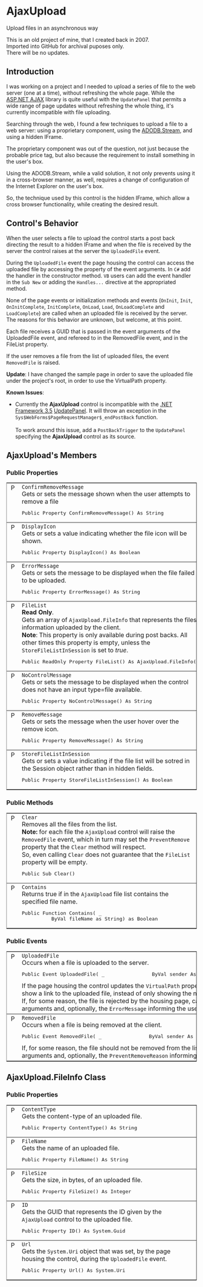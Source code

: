 # AjaxUpload
Upload files in an asynchronous way

This is an old project of mine, that I created back in 2007.<br/>
Imported into GitHub for archival puposes only.<br/>
There will be no updates.

<h2>Introduction</h2><p>I was working on a project and I needed to upload a series of file to the web server (one at a time), without refreshing the whole page. While the <a href="http://www.asp.net/ajax/">ASP.NET AJAX</a> library is quite useful with the <code>UpdatePanel</code> that permits a wide range of page updates without refreshing the whole thing, it's currently incompatible with file uploading.</p><p>Searching through the web, I found a few techniques to upload a file to a web server: using a proprietary component, using the <a href="http://support.microsoft.com/kb/296772">ADODB.Stream</a>, and using a hidden&nbsp;IFrame.</p><p>The proprietary component was out of the question, not just because the probable price tag, but also because the requirement to install something in the user's box.</p><p>Using the ADODB.Stream, while a valid solution, it not only prevents using it in a cross-browser manner, as well, requires a change of configuration of the Internet Explorer on the user's box.</p><p>So, the technique used by this control is the hidden IFrame, which allow a cross browser functionality, while creating the desired result.</p><h2>Control's Behavior</h2><p>When the user selects a file to upload the control starts a post back directing the result to a hidden IFrame and when the file is received by the server the control raises at the server the <code>UploadedFile</code> event.</p><p>During the <code>UploadedFile</code> event the page housing the control can access the uploaded file by accessing the <codefile< />property of the event arguments. In <code>C#</code> add the handler in the constructor method. <code>VB</code> users can add the event handler in the <code>Sub New</code> or adding the <code>Handles...</code> directive at the appropriated method.</p><p>None of the page events or initialization methods and events (<code>OnInit</code>, <code>Init</code>, <code>OnInitComplete</code>, <code>InitComplete</code>, <code>OnLoad</code>, <code>Load</code>, <code>OnLoadComplete</code> and <code>LoadComplete</code>) are called when an uploaded file is received by the server. The reasons for this behavior are unknown, but welcome, at this point.</p><p>Each file receives a GUID that is passed in the event arguments of the UploadedFile event, and refereed to in the RemovedFile event, and in the FileList property.</p><p>If the user removes a file from the list of uploaded files, the event <code>RemovedFile</code> is raised.</p><p><strong>Update</strong>: I have changed the sample page in order to save the uploaded file under the project's root, in order to use the VirtualPath property.</p><p><strong>Known Issues</strong>:</p><ul><li>Currently the <strong>AjaxUpload</strong> control is incompatible with the <a href="http://go.microsoft.com/?linkid=7755937">.NET Framework 3.5</a> <a href="http://asp.net/AJAX/Documentation/Live/tutorials/UpdatePanelTutorials.aspx">UpdatePanel</a>. It will throw an exception in the <code>Sys$WebForms$PageRequestManager$_endPostBack</code> function. <br /><br />To work around this issue, add a <code>PostBackTrigger</code> to the <code>UpdatePanel</code> specifying the <strong>AjaxUpload</strong> control as its source.</li></ul><h2>AjaxUpload's Members</h2><h3>Public Properties</h3><table id="table3" class="Members" border="1" rules="rows" cellSpacing="0" cellPadding="2"><tbody><tr><td class="Icon" vAlign="top" align="center"><img alt="Public Property" src="http://pjondevelopment.50webs.com/images/class/property.gif" width="16" height="16" /></td><td class="Definition" vAlign="top"><code>ConfirmRemoveMessage</code><br />Gets or sets the message shown when the user attempts to remove a file<pre class="vb" xml:space="preserve">Public Property ConfirmRemoveMessage() As String</pre></td></tr><tr><td class="Icon" vAlign="top" align="center"><img alt="Public Property" src="http://pjondevelopment.50webs.com/images/class/property.gif" width="16" height="16" /></td><td class="Definition" vAlign="top"><code>DisplayIcon</code><br />Gets or sets a value indicating whether the file icon will be shown.<pre class="vb" xml:space="preserve">Public Property DisplayIcon() As Boolean</pre></td></tr><tr><td class="Icon" vAlign="top" align="center"><img alt="Public Property" src="http://pjondevelopment.50webs.com/images/class/property.gif" width="16" height="16" /></td><td class="Definition" vAlign="top"><code>ErrorMessage</code><br />Gets or sets the message to be displayed when the file failed to be uploaded.<br /><pre class="vb" xml:space="preserve">Public Property ErrorMessage() As String</pre></td></tr><tr><td class="Icon" vAlign="top" align="center"><img alt="Public Property" src="http://pjondevelopment.50webs.com/images/class/property.gif" width="16" height="16" /></td><td class="Definition" vAlign="top"><code>FileList</code><br /><b>Read Only</b>.<br />Gets an array of <code>AjaxUpload.FileInfo</code> that represents the files information&nbsp;uploaded by the client.<br /><strong>Note</strong>: This property is only available during post backs. All other times this property is empty, unless the <code>StoreFileListInSession</code> is set to <em>true</em>.<br /><pre class="vb" xml:space="preserve">Public ReadOnly Property FileList() As AjaxUpload.FileInfo()</pre></td></tr><tr><td class="Icon" vAlign="top" align="center"><img alt="Public Property" src="http://pjondevelopment.50webs.com/images/class/property.gif" width="16" height="16" /></td><td class="Definition" vAlign="top"><code>NoControlMessage</code><br />Gets or sets the message to be displayed when the control does not have an input type=file available.<br /><pre class="vb" xml:space="preserve">Public Property NoControlMessage() As String</pre></td></tr><tr><td class="Icon" vAlign="top" align="center"><img alt="Public Property" src="http://pjondevelopment.50webs.com/images/class/property.gif" width="16" height="16" /></td><td class="Definition" vAlign="top"><code>RemoveMessage</code><br />Gets or sets the message when the user hover over the remove icon.<br /><pre class="vb" xml:space="preserve">Public Property RemoveMessage() As String</pre></td></tr><tr><td class="Icon" vAlign="top" align="center"><img alt="Public Property" src="http://pjondevelopment.50webs.com/images/class/property.gif" width="16" height="16" /></td><td class="Definition" vAlign="top"><code>StoreFileListInSession</code><br />Gets or sets a value indicating if the file list will be sotred in the Session object rather than in hidden fields.<br /><pre class="vb" xml:space="preserve">Public Property StoreFileListInSession() As Boolean</pre></td></tr></tbody></table><h3>Public Methods</h3><p><table id="table2" class="Members" border="1" rules="rows" cellSpacing="0" cellPadding="2"><tbody><tr><td class="Icon" vAlign="top" align="center"><img alt="Public Method" src="http://pjondevelopment.50webs.com/images/class/method.gif" width="16" height="16" /></td><td class="Definition" vAlign="top"><code>Clear</code><br />Removes all the files from the list.<br /><strong>Note:</strong> for each file the <code>AjaxUpload</code> control will raise the <code>RemovedFile</code> event, which in turn may set the <code>PreventRemove</code> property that the <code>Clear</code> method will respect.<br />So, even calling <code>Clear</code> does not guarantee that the <code>FileList</code> property will be empty.<pre class="vb" xml:space="preserve">Public Sub Clear()</pre></td></tr><tr><td class="Icon" vAlign="top" align="center"><img alt="Public Method" src="http://pjondevelopment.50webs.com/images/class/method.gif" width="16" height="16" /></td><td class="Definition" vAlign="top"><code>Contains</code><br />Returns true if in the <code>AjaxUpload</code> file list contains the specified file name.<pre class="vb" xml:space="preserve">Public Function Contains( _<br />          ByVal fileName as String) as Boolean</pre></code /></td></tr></tbody></table></p><h3>Public Events</h3><p><table id="Table5" class="Members" border="1" rules="rows" cellSpacing="0" cellPadding="2"><tbody><tr><td class="Icon" vAlign="top" align="center"><img alt="Public Event" src="http://pjondevelopment.50webs.com/images/class/event.gif" width="16" height="16" /></td><td class="Definition" vAlign="top"><code>UploadedFile</code><br />Occurs when a file is uploaded to the server.<pre class="vb" xml:space="preserve">Public Event UploadedFile( _&#13;                ByVal sender As Object, _&#13;                ByVal e As UploadedFileEventArgs)</pre>If the page housing the control updates the <code>VirtualPath</code> property of the <code>UploadedFileEventArgs</code> the AjaxUpload control will show a link to the uploaded file, instead of only showing the name.<br />If, for some reason, the file is rejected by the housing page, callers should set the <code>UploadError</code> property of the event arguments and, optionally, the <code>ErrorMessage</code> informing the user the motive.</td></tr><tr><td class="Icon" vAlign="top" align="center"><img alt="Public Event" src="http://pjondevelopment.50webs.com/images/class/event.gif" width="16" height="16" /></td><td class="Definition" vAlign="top"><code>RemovedFile</code><br />Occurs when a file is&nbsp;being removed at the client.<pre class="vb" xml:space="preserve">Public Event RemovedFile( _&#13;                ByVal sender As Object, _&#13;                ByVal e As RemovedFileEventArgs)</pre>If, for some reason, the file should not be removed from the list, callers should set the <code>PreventRemove</code> property of the event arguments and, optionally, the <code>PreventRemoveReason</code> informing the user the reason.</td></tr></tbody></table></p><h2>AjaxUpload.FileInfo Class</h2><h3>Public Properties</h3><p><table id="table3" class="Members" border="1" rules="rows" cellSpacing="0" cellPadding="2"><tbody><tr><td class="Icon" vAlign="top" align="center"><img alt="Public Property" src="http://pjondevelopment.50webs.com/images/class/property.gif" width="16" height="16" /></td><td class="Definition" vAlign="top"><code>ContentType</code><br />Gets the content-type of an uploaded file.<pre class="vb" xml:space="preserve">Public Property ContentType() As String</pre></td></tr><tr><td class="Icon" vAlign="top" align="center"><img alt="Public Property" src="http://pjondevelopment.50webs.com/images/class/property.gif" width="16" height="16" /></td><td class="Definition" vAlign="top"><code>FileName</code><br />Gets the name of an uploaded file.<pre class="vb" xml:space="preserve">Public Property FileName() As String</pre></td></tr><tr><td class="Icon" vAlign="top" align="center"><img alt="Public Property" src="http://pjondevelopment.50webs.com/images/class/property.gif" width="16" height="16" /></td><td class="Definition" vAlign="top"><code>FileSize</code><br />Gets the size, in bytes, of an uploaded file.<pre class="vb" xml:space="preserve">Public Property FileSize() As Integer</pre></td></tr><tr><td class="Icon" vAlign="top" align="center"><img alt="Public Property" src="http://pjondevelopment.50webs.com/images/class/property.gif" width="16" height="16" /></td><td class="Definition" vAlign="top"><code>ID</code><br />Gets the GUID that represents the ID given by the <code>AjaxUpload</code> control to the uploaded file.<pre class="vb" xml:space="preserve">Public Property ID() As System.Guid</pre></td></tr><tr><td class="Icon" vAlign="top" align="center"><img alt="Public Property" src="http://pjondevelopment.50webs.com/images/class/property.gif" width="16" height="16" /></td><td class="Definition" vAlign="top"><code>Url</code><br />Gets the <code>System.Uri</code> object that was set, by the page housing the control, during the <code>UploadedFile</code> event.<pre class="vb" xml:space="preserve">Public Property Url() As System.Uri</pre></td></tr></tbody></table></p>
